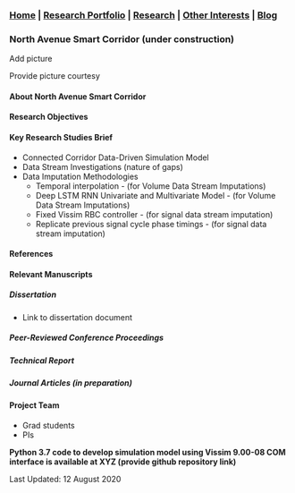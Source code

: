 ### [Home](README.md) | [Research Portfolio](/research.md) | [Research](research_projects.md) | [Other Interests](other_interests.md) | [Blog](blog.md) 

### North Avenue Smart Corridor (under construction)
Add picture 

Provide picture courtesy

#### About North Avenue Smart Corridor

#### Research Objectives

#### Key Research Studies Brief 

- Connected Corridor Data-Driven Simulation Model
- Data Stream Investigations (nature of gaps)
- Data Imputation Methodologies 
  - Temporal interpolation - (for Volume Data Stream Imputations)
  - Deep LSTM RNN Univariate and Multivariate Model - (for Volume Data Stream Imputations)
  - Fixed Vissim RBC controller - (for signal data stream imputation)
  - Replicate previous signal cycle phase timings - (for signal data stream imputation)
  
 #### References 
 
 #### Relevant Manuscripts
 
 ##### Dissertation 
  - Link to dissertation document
  
 ##### Peer-Reviewed Conference Proceedings
  
 ##### Technical Report
 
 ##### Journal Articles (in preparation)

#### Project Team 
- Grad students
- PIs

**Python 3.7 code to develop simulation model using Vissim 9.00-08 COM interface is available at XYZ (provide github repository link)**

Last Updated: 12 August 2020



